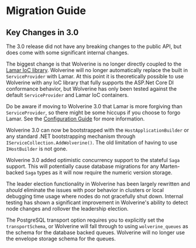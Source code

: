# Migration Guide

## Key Changes in 3.0

The 3.0 release did not have any breaking changes to the public API, but does come with some significant internal
changes.

The biggest change is that Wolverine is no longer directly coupled to the [Lamar IoC library](https://jasperfx.github.io/lamar).
Wolverine will no longer automatically replace the built in `ServiceProvider` with Lamar. At this point it is theoretically
possible to use Wolverine with any IoC library that fully supports the ASP.Net Core DI conformance behavior, but Wolverine
has only been tested against the default `ServiceProvider` and Lamar IoC containers. 

Do be aware if moving to Wolverine 3.0 that Lamar is more forgiving than `ServiceProvider`, so there might be some hiccups
if you choose to forgo Lamar. See the [Configuration Guide](/guide/configuration) for more information.

Wolverine 3.0 can now be bootstrapped with the `HostApplicationBuilder` or any standard .NET bootstrapping mechanism through
`IServiceCollection.AddWolverine()`. The old limitation of having to use `IHostBuilder` is not gone.

Wolverine 3.0 added optimistic concurrency support to the stateful `Saga` support. This will potentially cause database
migrations for any Marten-backed `Saga` types as it will now require the numeric version storage.

The leader election functionality in Wolverine has been largely rewritten and *should* eliminate the issues with poor 
behavior in clusters or local debugging time usage where nodes do not gracefully shut down. Internal testing has shown
a significant improvement in Wolverine's ability to detect node changes and rollover the leadership election.

The PostgreSQL transport option requires you to explicitly set the `transportSchema`, or Wolverine will fall through to
using `wolverine_queues` as the schema for the database backed queues. Wolverine will no longer use the envelope storage
schema for the queues.